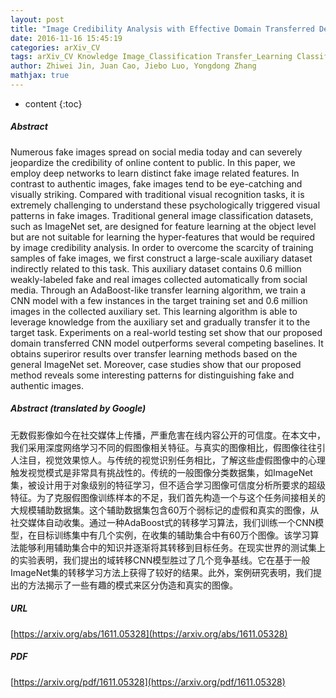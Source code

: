 ```yaml
---
layout: post
title: "Image Credibility Analysis with Effective Domain Transferred Deep Networks"
date: 2016-11-16 15:45:19
categories: arXiv_CV
tags: arXiv_CV Knowledge Image_Classification Transfer_Learning Classification Recognition
author: Zhiwei Jin, Juan Cao, Jiebo Luo, Yongdong Zhang
mathjax: true
---
```


* content
{:toc}

##### Abstract
Numerous fake images spread on social media today and can severely jeopardize the credibility of online content to public. In this paper, we employ deep networks to learn distinct fake image related features. In contrast to authentic images, fake images tend to be eye-catching and visually striking. Compared with traditional visual recognition tasks, it is extremely challenging to understand these psychologically triggered visual patterns in fake images. Traditional general image classification datasets, such as ImageNet set, are designed for feature learning at the object level but are not suitable for learning the hyper-features that would be required by image credibility analysis. In order to overcome the scarcity of training samples of fake images, we first construct a large-scale auxiliary dataset indirectly related to this task. This auxiliary dataset contains 0.6 million weakly-labeled fake and real images collected automatically from social media. Through an AdaBoost-like transfer learning algorithm, we train a CNN model with a few instances in the target training set and 0.6 million images in the collected auxiliary set. This learning algorithm is able to leverage knowledge from the auxiliary set and gradually transfer it to the target task. Experiments on a real-world testing set show that our proposed domain transferred CNN model outperforms several competing baselines. It obtains superiror results over transfer learning methods based on the general ImageNet set. Moreover, case studies show that our proposed method reveals some interesting patterns for distinguishing fake and authentic images.

##### Abstract (translated by Google)
无数假影像如今在社交媒体上传播，严重危害在线内容公开的可信度。在本文中，我们采用深度网络学习不同的假图像相关特征。与真实的图像相比，假图像往往引人注目，视觉效果惊人。与传统的视觉识别任务相比，了解这些虚假图像中的心理触发视觉模式是非常具有挑战性的。传统的一般图像分类数据集，如ImageNet集，被设计用于对象级别的特征学习，但不适合学习图像可信度分析所要求的超级特征。为了克服假图像训练样本的不足，我们首先构造一个与这个任务间接相关的大规模辅助数据集。这个辅助数据集包含60万个弱标记的虚假和真实的图像，从社交媒体自动收集。通过一种AdaBoost式的转移学习算法，我们训练一个CNN模型，在目标训练集中有几个实例，在收集的辅助集合中有60万个图像。该学习算法能够利用辅助集合中的知识并逐渐将其转移到目标任务。在现实世界的测试集上的实验表明，我们提出的域转移CNN模型胜过了几个竞争基线。它在基于一般ImageNet集的转移学习方法上获得了较好的结果。此外，案例研究表明，我们提出的方法揭示了一些有趣的模式来区分伪造和真实的图像。

##### URL
[https://arxiv.org/abs/1611.05328](https://arxiv.org/abs/1611.05328)

##### PDF
[https://arxiv.org/pdf/1611.05328](https://arxiv.org/pdf/1611.05328)

